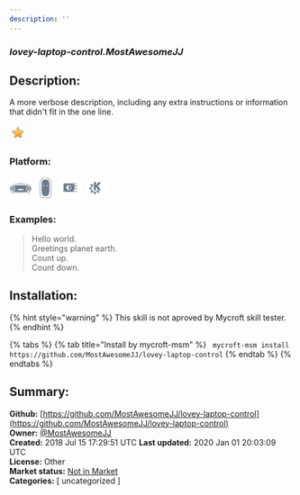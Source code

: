 ```yaml
---
description: ''
---
```


### _lovey-laptop-control.MostAwesomeJJ_  
## Description:  
A more verbose description, including any extra instructions or
information that didn't fit in the one line.  
  
![](../.gitbook/assets/star.png)  
  
### Platform:  
 ![Mark I](../.gitbook/assets/mark-1-icon.png)  ![Mark II](../.gitbook/assets/mark-2-icon.png)  ![Picroft](../.gitbook/assets/picroft-icon.png)  ![plasmoid](../.gitbook/assets/kde.png)   
### Examples:  
> Hello world.  
> Greetings planet earth.  
> Count up.  
> Count down.  
  
## Installation:  
{% hint style="warning" %}
This skill is not aproved by Mycroft skill tester.
{% endhint %}
    
{% tabs %}
{% tab title="Install by mycroft-msm" %}
``` mycroft-msm install https://github.com/MostAwesomeJJ/lovey-laptop-control```
{% endtab %}
  {% endtabs %}
    
## Summary:  
**Github:** [https://github.com/MostAwesomeJJ/lovey-laptop-control](https://github.com/MostAwesomeJJ/lovey-laptop-control)  
**Owner:** [@MostAwesomeJJ](https://github.com/MostAwesomeJJ)  
**Created:** 2018 Jul 15 17:29:51 UTC  **Last updated:** 2020 Jan 01 20:03:09 UTC  
**License:** Other  
**Market status:** [Not in Market](https://market.mycroft.ai/skill/)  
**Categories:** [ uncategorized ]   
